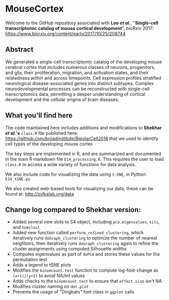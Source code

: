 # MouseCortex
Welcome to the GitHub repository associated with **Loo _et al._**, "**Single-cell transcriptomic catalog of mouse cortical development**", bioRxiv 2017: https://www.biorxiv.org/content/early/2017/10/25/208744

## Abstract
We generated a single-cell transcriptomic catalog of the developing mouse cerebral cortex that includes numerous classes of neurons, progenitors, and glia, their proliferation, migration, and activation states, and their relatedness within and across timepoints. Cell expression profiles stratified neurological disease-associated genes into distinct subtypes. Complex neurodevelopmental processes can be reconstructed with single-cell transcriptomics data, permitting a deeper understanding of cortical development and the cellular origins of brain diseases.

## What you'll find here
The code maintained here includes additions and modifications to **Shekhar _et al._'s** `class.R` file published here: https://github.com/broadinstitute/BipolarCell2016 that we used to identify cell types of the developing mouse cortex

The key steps are implemented in R, and are summarized and documented in the main R markdown file `E14_processing.R`. This requires the user to load `class.R` to access a wide variety of functions for data analysis. 

We also include code for visualizing the data using `t-SNE`, in Python: `E14_tSNE.py`

We also created web-based tools for visualizing our data, these can be found at:
http://zylkalab.org/data


## Change log compared to Shekhar version:
* Added several new slots to S4 object, including `pca.eigenvalues`, `sils`, and `numclust`
* Added new function called `perform_refined_clustering`, which iteratively runs `doGraph_clustering` to optimize the number of nearest neighbors, then iteratively runs `doGraph_clustering` again to refine the cluster assignments using computed Silhouette widths
* Computes eigenvalues as part of `doPCA` and stores these values for the permutation test
* Adds a legend to tSNE plots
* Modifies the `binomcount.test` function to compute log-fold-change as `(x+1)/(y+1)` to avoid NA/Inf values
* Adds checks to the `binomcount.test` to ensure that `effect.size` isn't NA
* Modifies cluster naming on `dot.plot`
* Prevents the usage of "Dingbats" font class in `ggplot` calls

